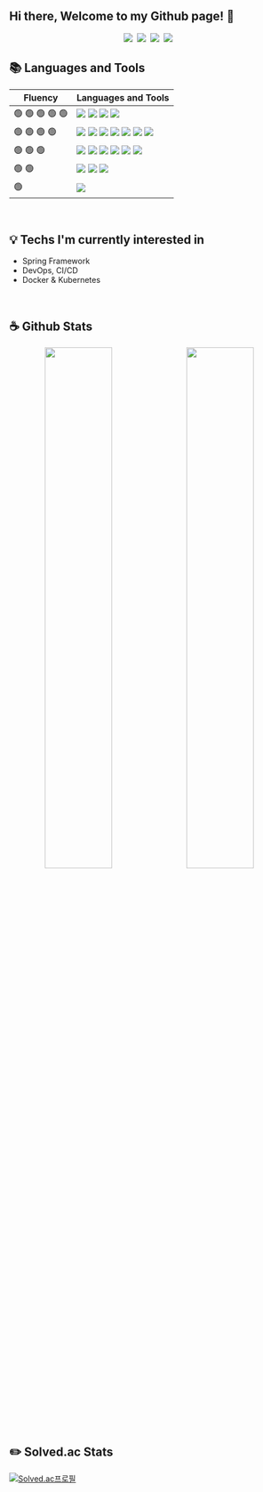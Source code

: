 ## Hi there, Welcome to my Github page! 👋

<p align="center">
  <a href="https://ctwc55.github.io/"><img src="https://img.shields.io/badge/Blog-663399?style=flat&logo=Gatsby&logoColor=white"></a>&nbsp
  <a href="https://www.linkedin.com/in/%EC%8A%B9%EC%97%B4-%EC%86%90-4b3812237/"><img src="https://img.shields.io/badge/LinkedIn-0A66C2?style=flat&logo=LinkedIn&logoColor=white"></a>&nbsp
  <a href="https://www.instagram.com/sy_not_sr/"><img src="https://img.shields.io/badge/Instagram-E4405F?style=flat&logo=Instagram&logoColor=white"></a>&nbsp
  <a href="mailto:ssy990408@gmail.com"><img src="https://img.shields.io/badge/Gmail-EA4335?style=flat&logo=Gmail&logoColor=white"></a>&nbsp
</p>

## 📚 Languages and Tools

|Fluency|Languages and Tools|
|---|---|
|🟢 🟢 🟢 🟢 🟢|<img src="https://img.shields.io/badge/C-A8B9CC?style=flat&logo=C&logoColor=white">&nbsp;<img src="https://img.shields.io/badge/C++-00599C?style=flat&logo=C%2B%2B&logoColor=white">&nbsp;<img src="https://img.shields.io/badge/Python-3776AB?style=flat&logo=Python&logoColor=white">&nbsp;<img src="https://img.shields.io/badge/VS Code-007ACC?style=flat&logo=Visual-Studio-Code&logoColor=white">|
|🟢 🟢 🟢 🟢|<img src="https://img.shields.io/badge/Spring Boot-6DB33F?style=flat&logo=Spring-Boot&logoColor=white">&nbsp;<img src="https://img.shields.io/badge/JavaScript-F7DF1E?style=flat&logo=JavaScript&logoColor=white">&nbsp;<img src="https://img.shields.io/badge/Flask-000000?style=flat&logo=Flask&logoColor=white">&nbsp;<img src="https://img.shields.io/badge/MySQL-4479A1?style=flat&logo=MySQL&logoColor=white">&nbsp;<img src="https://img.shields.io/badge/Intellij IDEA-000000?style=flat&logo=Intellij-IDEA&logoColor=white">&nbsp;<img src="https://img.shields.io/badge/AWS EC2-232F3E?style=flat&logo=Amazon-AWS&logoColor=white">&nbsp;<img src="https://img.shields.io/badge/AWS S3-232F3E?style=flat&logo=Amazon-AWS&logoColor=white">|
|🟢 🟢 🟢|<img src="https://img.shields.io/badge/Node.js-339933?style=flat&logo=Node.js&logoColor=white">&nbsp;<img src="https://img.shields.io/badge/NGINX-009639?style=flat&logo=NGINX&logoColor=white">&nbsp;<img src="https://img.shields.io/badge/React-282C34?style=flat&logo=React&logoColor=61DAFB">&nbsp;<img src="https://img.shields.io/badge/Docker-2496ED?style=flat&logo=Docker&logoColor=white">&nbsp;<img src="https://img.shields.io/badge/AWS Route 53-232F3E?style=flat&logo=Amazon-AWS&logoColor=white">&nbsp;<img src="https://img.shields.io/badge/AWS RDS-232F3E?style=flat&logo=Amazon-AWS&logoColor=white">|
|🟢 🟢|<img src="https://img.shields.io/badge/Spring Security-6DB33F?style=flat&logo=Spring-Security&logoColor=white">&nbsp;<img src="https://img.shields.io/badge/Next.js-000000?style=flat&logo=Next.js&logoColor=white">&nbsp;<img src="https://img.shields.io/badge/Unreal Engine-313131?style=flat&logo=Unreal-Engine&logoColor=white">|
|🟢|<img src="https://img.shields.io/badge/TypeScript-3178C6?style=flat&logo=TypeScript&logoColor=white">|
  
<br>

## 💡 Techs I'm currently interested in

- Spring Framework
- DevOps, CI/CD
- Docker & Kubernetes

<br>

## ☕ Github Stats

<p align="center">
  <img src="https://github-readme-stats.vercel.app/api?username=ctwc55&theme=algolia" width="49%">&nbsp
  <img src="https://github-readme-stats.vercel.app/api/top-langs/?username=ctwc55&layout=compact" width="49%">
</p>

<br>

## ✏️ Solved.ac Stats

[![Solved.ac프로필](http://mazassumnida.wtf/api/v2/generate_badge?boj=ctwc55)](https://solved.ac/ctwc55)

<!--
**ctwc55/ctwc55** is a ✨ _special_ ✨ repository because its `README.md` (this file) appears on your GitHub profile.

Here are some ideas to get you started:

- 🔭 I’m currently working on ...
- 🌱 I’m currently learning ...
- 👯 I’m looking to collaborate on ...
- 🤔 I’m looking for help with ...
- 💬 Ask me about ...
- 📫 How to reach me: ...
- 😄 Pronouns: ...
- ⚡ Fun fact: ...
-->
